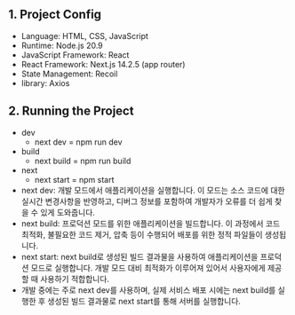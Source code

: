 ## 1. Project Config
- Language: HTML, CSS, JavaScript
- Runtime: Node.js 20.9
- JavaScript Framework: React
- React Framework: Next.js 14.2.5 (app router)
- State Management: Recoil
- library: Axios

## 2. Running the Project
- dev 
  - next dev = npm run dev
- build 
  - next build = npm run build
- next 
  - next start = npm start
- next dev: 개발 모드에서 애플리케이션을 실행합니다. 이 모드는 소스 코드에 대한 실시간 변경사항을 반영하고, 디버그 정보를 포함하여 개발자가 오류를 더 쉽게 찾을 수 있게 도와줍니다.
- next build: 프로덕션 모드를 위한 애플리케이션을 빌드합니다. 이 과정에서 코드 최적화, 불필요한 코드 제거, 압축 등이 수행되어 배포를 위한 정적 파일들이 생성됩니다.
- next start: next build로 생성된 빌드 결과물을 사용하여 애플리케이션을 프로덕션 모드로 실행합니다. 개발 모드 대비 최적화가 이루어져 있어서 사용자에게 제공할 때 사용하기 적합합니다.
- 개발 중에는 주로 next dev를 사용하며, 실제 서비스 배포 시에는 next build를 실행한 후 생성된 빌드 결과물로 next start를 통해 서버를 실행합니다.
